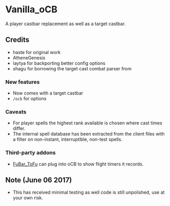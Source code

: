 # Vanilla_oCB
A player castbar replacement as well as a target castbar.

## Credits
- haste for original work
- AtheneGenesis
- laytya for backporting better config options
- shagu for borrowing the target cast combat parser from

### New features
- Now comes with a target castbar
- `/ocb` for options

### Caveats
- For player spells the highest rank available is chosen where cast times differ.
- The internal spell database has been extracted from the client files with a filter on non-instant, interruptible, non-test spells.

### Third-party addons
- [FuBar_ToFu](https://github.com/Road-block/FuBar_ToFu/releases/latest) can plug into oCB to show flight timers it records.

## Note (June 06 2017)
- This has received minimal testing as well code is still unpolished, use at your own risk.